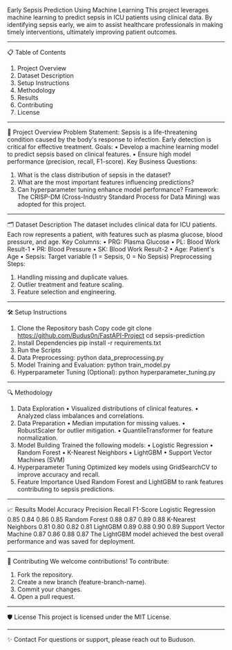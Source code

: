 Early Sepsis Prediction Using Machine Learning
This project leverages machine learning to predict sepsis in ICU patients using clinical data. By identifying sepsis early, we aim to assist healthcare professionals in making timely interventions, ultimately improving patient outcomes.
________________________________________
📋 Table of Contents
1.	Project Overview
2.	Dataset Description
3.	Setup Instructions
4.	Methodology
5.	Results
6.	Contributing
7.	License
________________________________________
🌟 Project Overview
Problem Statement:
Sepsis is a life-threatening condition caused by the body's response to infection. Early detection is critical for effective treatment.
Goals:
•	Develop a machine learning model to predict sepsis based on clinical features.
•	Ensure high model performance (precision, recall, F1-score).
Key Business Questions:
1.	What is the class distribution of sepsis in the dataset?
2.	What are the most important features influencing predictions?
3.	Can hyperparameter tuning enhance model performance?
Framework:
The CRISP-DM (Cross-Industry Standard Process for Data Mining) was adopted for this project.
________________________________________
🗂️ Dataset Description
The dataset includes clinical data for ICU patients. Each row represents a patient, with features such as plasma glucose, blood pressure, and age.
Key Columns:
•	PRG: Plasma Glucose
•	PL: Blood Work Result-1
•	PR: Blood Pressure
•	SK: Blood Work Result-2
•	Age: Patient's Age
•	Sepsis: Target variable (1 = Sepsis, 0 = No Sepsis)
Preprocessing Steps:
1.	Handling missing and duplicate values.
2.	Outlier treatment and feature scaling.
3.	Feature selection and engineering.
________________________________________
🛠️ Setup Instructions
1. Clone the Repository
bash
Copy code
git clone https://github.com/Budus0n/FastAPI-Project
cd sepsis-prediction
2. Install Dependencies
pip install -r requirements.txt
3. Run the Scripts
1.	Data Preprocessing:
python data_preprocessing.py
2.	Model Training and Evaluation:
python train_model.py
3.	Hyperparameter Tuning (Optional):
python hyperparameter_tuning.py
________________________________________
🔍 Methodology
1. Data Exploration
•	Visualized distributions of clinical features.
•	Analyzed class imbalances and correlations.
2. Data Preparation
•	Median imputation for missing values.
•	RobustScaler for outlier mitigation.
•	QuantileTransformer for feature normalization.
3. Model Building
Trained the following models:
•	Logistic Regression
•	Random Forest
•	K-Nearest Neighbors
•	LightGBM
•	Support Vector Machines (SVM)
4. Hyperparameter Tuning
Optimized key models using GridSearchCV to improve accuracy and recall.
5. Feature Importance
Used Random Forest and LightGBM to rank features contributing to sepsis predictions.
________________________________________
📈 Results
Model	Accuracy	Precision	Recall	F1-Score
Logistic Regression	0.85	0.84	0.86	0.85
Random Forest	0.88	0.87	0.89	0.88
K-Nearest Neighbors	0.81	0.80	0.82	0.81
LightGBM	0.89	0.88	0.90	0.89
Support Vector Machine	0.87	0.86	0.88	0.87
The LightGBM model achieved the best overall performance and was saved for deployment.
________________________________________
🤝 Contributing
We welcome contributions!
To contribute:
1.	Fork the repository.
2.	Create a new branch (feature-branch-name).
3.	Commit your changes.
4.	Open a pull request.
________________________________________
🛡️ License
This project is licensed under the MIT License.
________________________________________
✨ Contact
For questions or support, please reach out to Buduson.

